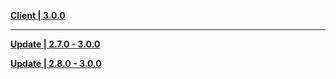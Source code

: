 **[Client | 3.0.0](https://d3ln624mszu7ty.cloudfront.net/client_app/download/pc_zip/20220815143807_dyIghvy1b5fjfzHU/GenshinImpact_3.0.0.zip)**

---

**[Update | 2.7.0 - 3.0.0](https://d3ln624mszu7ty.cloudfront.net/client_app/update/hk4e_global/10/game_2.7.0_3.0.0_hdiff_b1u9GtgJhTUPryIL.zip)**

**[Update | 2.8.0 - 3.0.0](https://d3ln624mszu7ty.cloudfront.net/client_app/update/hk4e_global/10/game_2.8.0_3.0.0_hdiff_5eW7vzqQBEwmrVCi.zip)**
